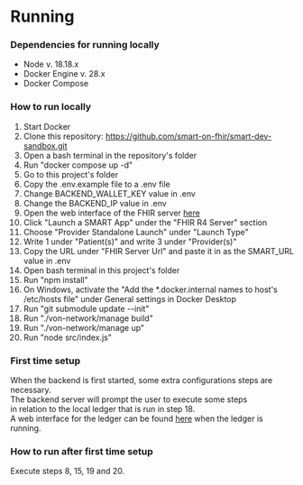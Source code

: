 # Running

### Dependencies for running locally
- Node v. 18.18.x
- Docker Engine v. 28.x
- Docker Compose

### How to run locally
1. Start Docker
2. Clone this repository: https://github.com/smart-on-fhir/smart-dev-sandbox.git
3. Open a bash terminal in the repository's folder
4. Run "docker compose up -d"
5. Go to this project's folder
6. Copy the .env.example file to a .env file
7. Change BACKEND_WALLET_KEY value in .env
8. Change the BACKEND_IP value in .env
9. Open the web interface of the FHIR server [here](http://localhost:4000/)
10. Click "Launch a SMART App" under the "FHIR R4 Server" section
11. Choose "Provider Standalone Launch" under "Launch Type"
12. Write 1 under "Patient(s)" and write 3 under "Provider(s)"
13. Copy the URL under "FHIR Server Url" and paste it in as the SMART_URL value in .env
14. Open bash terminal in this project's folder
15. Run "npm install"
16. On Windows, activate the "Add the *.docker.internal names to host's /etc/hosts file" under General settings in Docker Desktop
17. Run "git submodule update --init"
18. Run "./von-network/manage build"
19. Run "./von-network/manage up"
20. Run "node src/index.js"

### First time setup
When the backend is first started, some extra configurations steps are necessary.\
The backend server will prompt the user to execute some steps\
in relation to the local ledger that is run in step 18.\
A web interface for the ledger can be found [here](http://localhost:9000)
when the ledger is running.

### How to run after first time setup
Execute steps 8, 15, 19 and 20.